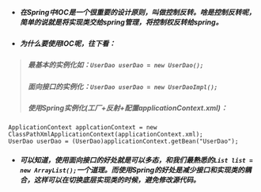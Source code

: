 * ##### 在Spring中IOC是一个很重要的设计原则，叫做控制反转。啥是控制反转呢，简单的说就是将实现类交给spring管理，将控制权反转给spring。
* ##### 为什么要使用IOC呢，往下看：  
> ##### 最基本的实例化如：`UserDao userDao = new UserDao();`
> ##### 面向接口的实例化：`UserDao userDao = new UserDaoImpl();`
> ##### 使用Spring实例化(工厂+反射+配置applicationContext.xml)：
```
ApplicationContext applcationContext = new ClassPathXmlApplicationContext(applicationContext.xml);
UserDao userDao = (UserDao)applicationContext.getBean("UserDao");
```  
* ##### 可以知道，使用面向接口的好处就是可以多态，和我们最熟悉的`List list = new ArrayList();`一个道理。而使用Spring的好处是减少接口和实现类的耦合，这样可以在切换底层实现类的时候，避免修改源代码。
